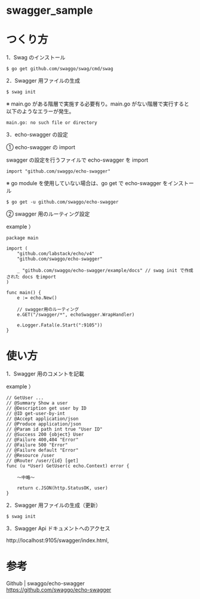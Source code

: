 # swagger_sample

# つくり方

1．Swag のインストール

```
$ go get github.com/swaggo/swag/cmd/swag
```

2．Swagger 用ファイルの生成

```
$ swag init
```

※ main.go がある階層で実施する必要有り。main.go がない階層で実行すると以下のようなエラーが発生。

```
main.go: no such file or directory
```

3．echo-swagger の設定

① echo-swagger の import

swagger の設定を行うファイルで echo-swagger を import

```
import "github.com/swaggo/echo-swagger"
```

※ go module を使用していない場合は、go get で echo-swagger をインストール

```
$ go get -u github.com/swaggo/echo-swagger
```

② swagger 用のルーティング設定

example ）

```
package main

import (
	"github.com/labstack/echo/v4"
	"github.com/swaggo/echo-swagger"

	_ "github.com/swaggo/echo-swagger/example/docs" // swag init で作成された docs をimport
)

func main() {
	e := echo.New()

	// swagger用のルーティング
	e.GET("/swagger/*", echoSwagger.WrapHandler)

	e.Logger.Fatal(e.Start(":9105"))
}
```

# 使い方

1．Swagger 用のコメントを記載

example ）

```
// GetUser ...
// @Summary Show a user
// @Description get user by ID
// @ID get-user-by-int
// @Accept application/json
// @Produce application/json
// @Param id path int true "User ID"
// @Success 200 {object} User
// @Failure 400,404 "Error"
// @Failure 500 "Error"
// @Failure default "Error"
// @Resource /user
// @Router /user/{id} [get]
func (u *User) GetUser(c echo.Context) error {

    〜中略〜

	return c.JSON(http.StatusOK, user)
}
```

2．Swagger 用ファイルの生成（更新）

```
$ swag init
```

3．Swagger Api ドキュメントへのアクセス

http://localhost:9105/swagger/index.html,

# 参考

Github | swaggo/echo-swagger  
https://github.com/swaggo/echo-swagger

